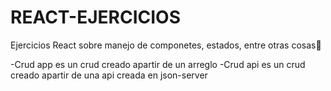 # REACT-EJERCICIOS
Ejercicios React sobre manejo de componetes, estados, entre otras cosas🤩

-Crud app es un crud creado apartir de un arreglo
-Crud api es un crud creado apartir de una api creada en json-server 
